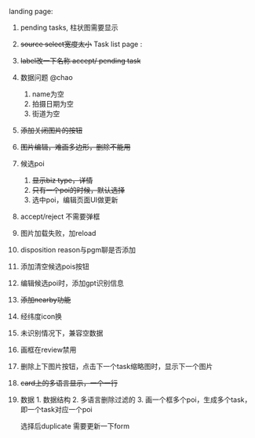 

landing page:
1. pending tasks, 柱状图需要显示
2. ~~source select宽度太小~~
Task list page :
1. ~~label改一下名称 accept/ pending task~~

1. 数据问题 @chao
	1. name为空
	2. 拍摄日期为空
	3. 街道为空
2. ~~添加关闭图片的按钮~~
3. ~~图片编辑，难画多边形，删除不能用~~
4. 候选poi
	1. ~~显示biz type，详情~~
	2. ~~只有一个poi的时候，默认选择~~
	3. 选中poi，编辑页面UI做更新
5. accept/reject 不需要弹框
6. 图片加载失败，加reload
7. disposition reason与pgm聊是否添加



1. 添加清空候选pois按钮 
2. 编辑候选poi时，添加gpt识别信息 
3. ~~添加nearby功能~~ 
4. 经纬度icon换 
5. 未识别情况下，兼容空数据 
6. 画框在review禁用 
7. 删除上下图片按钮，点击下一个task缩略图时，显示下一个图片 
8. ~~card上的多语言显示，一个一行~~
9. 数据 1. 数据结构 2. 多语言删除过滤的 3. 画一个框多个poi，生成多个task，即一个task对应一个poi
   
   
   选择后duplicate 需要更新一下form